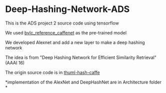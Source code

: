 # Deep-Hashing-Network-ADS

This is the ADS project 2 source code using tensorflow

We used [bvlc_reference_caffenet](http://dl.caffe.berkeleyvision.org/bvlc_reference_caffenet.caffemodel) as the pre-trained model

We developed Alexnet and add a new layer to make a deep hashing network

The idea is from "Deep Hashing Network for Efficient Similarity Retrieval" (AAAI 16) 

The origin source code is in [thuml-hash-caffe](https://github.com/thuml/hash-caffe)

*implementation of the AlexNet and DeepHashNet are in Architecture folder *
